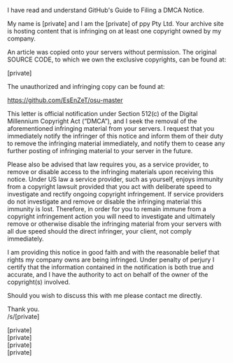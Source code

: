 I have read and understand GitHub's Guide to Filing a DMCA Notice.

My name is [private] and I am the [private] of ppy Pty Ltd. Your archive site
is hosting content that is infringing on at least one copyright owned by my
company.

An article was copied onto your servers without permission. The original
SOURCE CODE, to which we own the exclusive copyrights, can be found at:

[private]

The unauthorized and infringing copy can be found at:

https://github.com/EsEnZeT/osu-master

This letter is official notification under Section 512(c) of the Digital
Millennium Copyright Act (”DMCA”), and I seek the removal of the
aforementioned infringing material from your servers. I request that you
immediately notify the infringer of this notice and inform them of their
duty to remove the infringing material immediately, and notify them to
cease any further posting of infringing material to your server in the
future.

Please also be advised that law requires you, as a service provider, to
remove or disable access to the infringing materials upon receiving this
notice. Under US law a service provider, such as yourself, enjoys immunity
from a copyright lawsuit provided that you act with deliberate speed to
investigate and rectify ongoing copyright infringement. If service
providers do not investigate and remove or disable the infringing material
this immunity is lost. Therefore, in order for you to remain immune from a
copyright infringement action you will need to investigate and ultimately
remove or otherwise disable the infringing material from your servers with
all due speed should the direct infringer, your client, not comply
immediately.

I am providing this notice in good faith and with the reasonable belief
that rights my company owns are being infringed. Under penalty of perjury I
certify that the information contained in the notification is both true and
accurate, and I have the authority to act on behalf of the owner of the
copyright(s) involved.

Should you wish to discuss this with me please contact me directly.

Thank you.  
/s/[private]  

[private]  
[private]  
[private]  
[private]  
